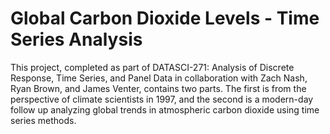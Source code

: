 # Global Carbon Dioxide Levels - Time Series Analysis

This project, completed as part of DATASCI-271: Analysis of Discrete Response, Time Series, and Panel Data in collaboration with Zach Nash, Ryan Brown, and James Venter, contains two parts. The first is from the perspective of climate scientists in 1997, and the second is a modern-day follow up analyzing global trends in atmospheric carbon dioxide using time series methods.
